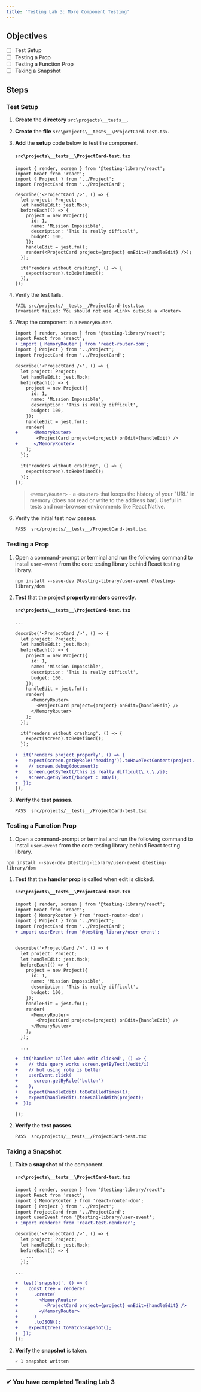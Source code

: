 ```yaml
---
title: 'Testing Lab 3: More Component Testing'
---
```


## Objectives

- [ ] Test Setup
- [ ] Testing a Prop
- [ ] Testing a Function Prop
- [ ] Taking a Snapshot

## Steps

### Test Setup

1. **Create** the **directory** `src\projects\__tests__`.
1. **Create** the **file** `src\projects\__tests__\ProjectCard-test.tsx`.
1. **Add** the **setup** code below to test the component.

   #### `src\projects\__tests__\ProjectCard-test.tsx`

   ```tsx
   import { render, screen } from '@testing-library/react';
   import React from 'react';
   import { Project } from '../Project';
   import ProjectCard from '../ProjectCard';

   describe('<ProjectCard />', () => {
     let project: Project;
     let handleEdit: jest.Mock;
     beforeEach(() => {
       project = new Project({
         id: 1,
         name: 'Mission Impossible',
         description: 'This is really difficult',
         budget: 100,
       });
       handleEdit = jest.fn();
       render(<ProjectCard project={project} onEdit={handleEdit} />);
     });

     it('renders without crashing', () => {
       expect(screen).toBeDefined();
     });
   });
   ```

1. Verify the test fails.

   ```shell
   FAIL src/projects/__tests__/ProjectCard-test.tsx
   Invariant failed: You should not use <Link> outside a <Router>
   ```

1. Wrap the component in a `MemoryRouter`.

   ```diff
   import { render, screen } from '@testing-library/react';
   import React from 'react';
   + import { MemoryRouter } from 'react-router-dom';
   import { Project } from '../Project';
   import ProjectCard from '../ProjectCard';

   describe('<ProjectCard />', () => {
     let project: Project;
     let handleEdit: jest.Mock;
     beforeEach(() => {
       project = new Project({
         id: 1,
         name: 'Mission Impossible',
         description: 'This is really difficult',
         budget: 100,
       });
       handleEdit = jest.fn();
       render(
   +      <MemoryRouter>
           <ProjectCard project={project} onEdit={handleEdit} />
   +      </MemoryRouter>
       );
     });

     it('renders without crashing', () => {
       expect(screen).toBeDefined();
     });
   });
   ```

   > `<MemoryRouter>` - a `<Router>` that keeps the history of your "URL" in memory (does not read or write to the address bar). Useful in tests and non-browser environments like React Native.

1. Verify the initial test now passes.
   ```shell
   PASS  src/projects/__tests__/ProjectCard-test.tsx
   ```

### Testing a Prop

1. Open a command-prompt or terminal and run the following command to install `user-event` from the core testing library behind React testing library.

   ```
   npm install --save-dev @testing-library/user-event @testing-library/dom
   ```

1. **Test** that the project **property renders correctly**.

   #### `src\projects\__tests__\ProjectCard-test.tsx`

   ```diff
   ...

   describe('<ProjectCard />', () => {
     let project: Project;
     let handleEdit: jest.Mock;
     beforeEach(() => {
       project = new Project({
         id: 1,
         name: 'Mission Impossible',
         description: 'This is really difficult',
         budget: 100,
       });
       handleEdit = jest.fn();
       render(
         <MemoryRouter>
           <ProjectCard project={project} onEdit={handleEdit} />
         </MemoryRouter>
       );
     });

     it('renders without crashing', () => {
       expect(screen).toBeDefined();
     });

   +  it('renders project properly', () => {
   +    expect(screen.getByRole('heading')).toHaveTextContent(project.name);
   +    // screen.debug(document);
   +    screen.getByText(/this is really difficult\.\.\./i);
   +    screen.getByText(/budget : 100/i);
   +  });
   });
   ```

1. **Verify** the **test passes**.
   ```shell
   PASS  src/projects/__tests__/ProjectCard-test.tsx
   ```

### Testing a Function Prop

1. Open a command-prompt or terminal and run the following command to install `user-event` from the core testing library behind React testing library.

```
npm install --save-dev @testing-library/user-event @testing-library/dom
```

1. **Test** that the **handler prop** is called when edit is clicked.

   #### `src\projects\__tests__\ProjectCard-test.tsx`

   ```diff
   import { render, screen } from '@testing-library/react';
   import React from 'react';
   import { MemoryRouter } from 'react-router-dom';
   import { Project } from '../Project';
   import ProjectCard from '../ProjectCard';
   + import userEvent from '@testing-library/user-event';


   describe('<ProjectCard />', () => {
     let project: Project;
     let handleEdit: jest.Mock;
     beforeEach(() => {
       project = new Project({
         id: 1,
         name: 'Mission Impossible',
         description: 'This is really difficult',
         budget: 100,
       });
       handleEdit = jest.fn();
       render(
         <MemoryRouter>
           <ProjectCard project={project} onEdit={handleEdit} />
         </MemoryRouter>
       );
     });

     ...

   +  it('handler called when edit clicked', () => {
   +    // this query works screen.getByText(/edit/i)
   +    // but using role is better
   +    userEvent.click(
   +      screen.getByRole('button')
   +    );
   +    expect(handleEdit).toBeCalledTimes(1);
   +    expect(handleEdit).toBeCalledWith(project);
   +  });

   });

   ```

1. **Verify** the **test passes**.
   ```shell
   PASS  src/projects/__tests__/ProjectCard-test.tsx
   ```

### Taking a Snapshot

1. **Take** a **snapshot** of the component.

   #### `src\projects\__tests__\ProjectCard-test.tsx`

   ```diff
   import { render, screen } from '@testing-library/react';
   import React from 'react';
   import { MemoryRouter } from 'react-router-dom';
   import { Project } from '../Project';
   import ProjectCard from '../ProjectCard';
   import userEvent from '@testing-library/user-event';
   + import renderer from 'react-test-renderer';

   describe('<ProjectCard />', () => {
     let project: Project;
     let handleEdit: jest.Mock;
     beforeEach(() => {
       ...
     });

   ...

   +  test('snapshot', () => {
   +    const tree = renderer
   +      .create(
   +        <MemoryRouter>
   +          <ProjectCard project={project} onEdit={handleEdit} />
   +        </MemoryRouter>
   +      )
   +      .toJSON();
   +    expect(tree).toMatchSnapshot();
   +  });
   });

   ```

2. **Verify** the **snapshot** is taken.
   ```shell
   ✓ 1 snapshot written
   ```

---

### &#10004; You have completed Testing Lab 3
